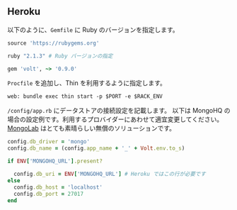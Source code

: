 ## Heroku

以下のように、```Gemfile``` に Ruby のバージョンを指定します。

```ruby
source 'https://rubygems.org'

ruby "2.1.3" # Ruby バージョンの指定

gem 'volt', ~> '0.9.0'
```

```Procfile``` を追加し、Thin を利用するように指定します。

    web: bundle exec thin start -p $PORT -e $RACK_ENV

```/config/app.rb``` にデータストアの接続設定を記載します。
以下は MongoHQ の場合の設定例です。利用するプロバイダーにあわせて適宜変更してください。
[MongoLab](http://www.mongolab.com) はとても素晴らしい無償のソリューションです。

```ruby
config.db_driver = 'mongo'
config.db_name = (config.app_name + '_' + Volt.env.to_s)

if ENV['MONGOHQ_URL'].present?

  config.db_uri = ENV['MONGOHQ_URL'] # Heroku ではこの行が必要です
else
  config.db_host = 'localhost'
  config.db_port = 27017
end
```
